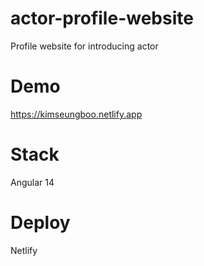 # actor-profile-website

Profile website for introducing actor

# Demo

https://kimseungboo.netlify.app

# Stack

Angular 14

# Deploy

Netlify

